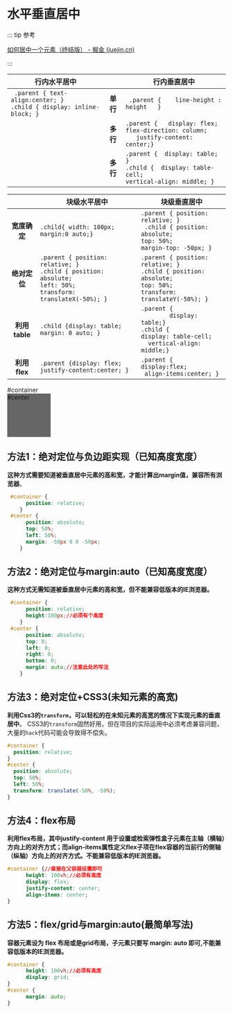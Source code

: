# 水平垂直居中

::: tip 参考

[如何居中一个元素（终结版） - 掘金 (juejin.cn)](https://juejin.cn/post/6844903693142196238)

:::



| 行内水平居中                                                 |          | 行内垂直居中                                                 |
| ------------------------------------------------------------ | :------: | ------------------------------------------------------------ |
| ` .parent { text-align:center; }`<br /> `.child { display: inline-block; }` | **单行** | ` .parent {    line-height : height   }`                     |
|                                                              | **多行** | `.parent {   display: flex; ` <br />` flex-direction: column;	`<br />`   justify-content: center;}` |
|                                                              | **多行** | `.parent {  display: table;    } `<br />`.child {  display: table-cell; `<br />`vertical-align: middle; }` |

|               | 块级水平居中                                                 | 块级垂直居中                                                 |
| :-----------: | ------------------------------------------------------------ | ------------------------------------------------------------ |
| **宽度确定**  | `.child{ width: 100px;  margin:0 auto;}`                     | `.parent { position: relative; }`<br />` .child { position: absolute;`<br />`top: 50%;`<br />`margin-top: -50px; }` |
| **绝对定位**  | `.parent { position: relative; } `<br />`.child { position: absolute;`<br />` left: 50%; `<br />`transform: translateX(-50%); }` | `.parent { position: relative; } `<br />`.child { position: absolute;`<br />` top: 50%; `<br />`transform: translateY(-50%); }` |
| **利用table** | `.child {display: table; margin: 0 auto; }`                  | `.parent {`<br/>`        display: table;}`<br/>`.child {`<br/> `display: table-cell;`<br/> `  vertical-align: middle;}` |
| **利用flex**  | `.parent {display: flex;`<br />`justify-content:center; }`   | `.parent { display:flex;   `<br />` align-items:center; }`   |


<body>

  <div id='container'>  #container
    <div id='center' style="width: 100px;height: 100px;background-color: #666">#center</div>
  </div>

</body>



## 方法1：绝对定位与负边距实现（已知高度宽度）

**这种方式需要知道被垂直居中元素的高和宽，才能计算出margin值，兼容所有浏览器**。

```css
 #container {
      position: relative;
    }
 #center {
      position: absolute;
      top: 50%;
      left: 50%;
      margin: -50px 0 0 -50px;
    }
```

## 方法2：绝对定位与margin:auto（已知高度宽度）

**这种方式无需知道被垂直居中元素的高和宽，但不能兼容低版本的IE浏览器。**

```css
 #container {
      position: relative;
      height:100px;//必须有个高度
    }
 #center {
      position: absolute;
      top: 0;
      left: 0;
      right: 0;
      bottom: 0;
      margin: auto;//注意此处的写法
    }
```

## 方法3：绝对定位+CSS3(未知元素的高宽)

**利用Css3的`transform`，可以轻松的在未知元素的高宽的情况下实现元素的垂直居中**。 CSS3的`transform`固然好用，但在项目的实际运用中必须考虑兼容问题，大量的`hack`代码可能会导致得不偿失。

```css
#container {
  position: relative;
}
#center {
  position: absolute;
  top: 50%;
  left: 50%;
  transform: translate(-50%, -50%);
}
```

## 方法4：flex布局

**利用flex布局，其中justify-content 用于设置或检索弹性盒子元素在主轴（横轴）方向上的对齐方式；而align-items属性定义flex子项在flex容器的当前行的侧轴（纵轴）方向上的对齐方式。不能兼容低版本的IE浏览器。**

```css
#container {//直接在父容器设置即可
      height: 100vh;//必须有高度
      display: flex;
      justify-content: center;
      align-items: center;
}
```

## 方法5：flex/grid与margin:auto(最简单写法)

**容器元素设为 flex 布局或是grid布局，子元素只要写 margin: auto 即可,不能兼容低版本的IE浏览器。**

```css
#container {
      height: 100vh;//必须有高度
      display: grid;
}
#center {
      margin: auto;
}
```

